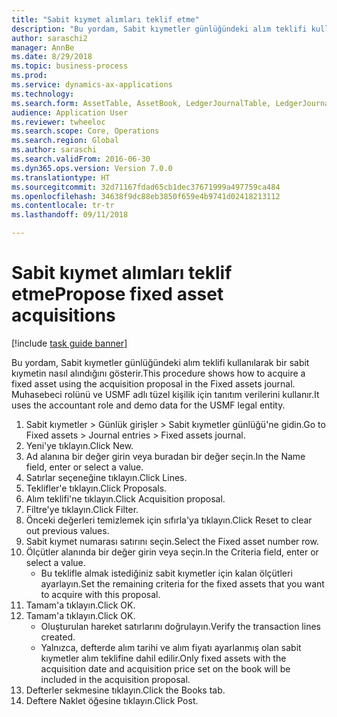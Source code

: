 ```yaml
--- 
title: "Sabit kıymet alımları teklif etme"
description: "Bu yordam, Sabit kıymetler günlüğündeki alım teklifi kullanılarak bir sabit kıymetin nasıl alındığını gösterir."
author: saraschi2
manager: AnnBe
ms.date: 8/29/2018
ms.topic: business-process
ms.prod: 
ms.service: dynamics-ax-applications
ms.technology: 
ms.search.form: AssetTable, AssetBook, LedgerJournalTable, LedgerJournalTransAsset, SysQueryForm
audience: Application User
ms.reviewer: twheeloc
ms.search.scope: Core, Operations
ms.search.region: Global
ms.author: saraschi
ms.search.validFrom: 2016-06-30
ms.dyn365.ops.version: Version 7.0.0
ms.translationtype: HT
ms.sourcegitcommit: 32d71167fdad65cb1dec37671999a497759ca484
ms.openlocfilehash: 34638f9dc88eb3850f659e4b9741d02418213112
ms.contentlocale: tr-tr
ms.lasthandoff: 09/11/2018

---
```

# <a name="propose-fixed-asset-acquisitions"></a><span data-ttu-id="b2d50-103">Sabit kıymet alımları teklif etme</span><span class="sxs-lookup"><span data-stu-id="b2d50-103">Propose fixed asset acquisitions</span></span>

[!include [task guide banner](../../includes/task-guide-banner.md)]

<span data-ttu-id="b2d50-104">Bu yordam, Sabit kıymetler günlüğündeki alım teklifi kullanılarak bir sabit kıymetin nasıl alındığını gösterir.</span><span class="sxs-lookup"><span data-stu-id="b2d50-104">This procedure shows how to acquire a fixed asset using the acquisition proposal in the Fixed assets journal.</span></span> <span data-ttu-id="b2d50-105">Muhasebeci rolünü ve USMF adlı tüzel kişilik için tanıtım verilerini kullanır.</span><span class="sxs-lookup"><span data-stu-id="b2d50-105">It uses the accountant role and demo data for the USMF legal entity.</span></span>

1. <span data-ttu-id="b2d50-106">Sabit kıymetler > Günlük girişler > Sabit kıymetler günlüğü'ne gidin.</span><span class="sxs-lookup"><span data-stu-id="b2d50-106">Go to Fixed assets > Journal entries > Fixed assets journal.</span></span>
2. <span data-ttu-id="b2d50-107">Yeni'ye tıklayın.</span><span class="sxs-lookup"><span data-stu-id="b2d50-107">Click New.</span></span>
3. <span data-ttu-id="b2d50-108">Ad alanına bir değer girin veya buradan bir değer seçin.</span><span class="sxs-lookup"><span data-stu-id="b2d50-108">In the Name field, enter or select a value.</span></span>
4. <span data-ttu-id="b2d50-109">Satırlar seçeneğine tıklayın.</span><span class="sxs-lookup"><span data-stu-id="b2d50-109">Click Lines.</span></span>
5. <span data-ttu-id="b2d50-110">Teklifler'e tıklayın.</span><span class="sxs-lookup"><span data-stu-id="b2d50-110">Click Proposals.</span></span>
6. <span data-ttu-id="b2d50-111">Alım teklifi'ne tıklayın.</span><span class="sxs-lookup"><span data-stu-id="b2d50-111">Click Acquisition proposal.</span></span>
7. <span data-ttu-id="b2d50-112">Filtre'ye tıklayın.</span><span class="sxs-lookup"><span data-stu-id="b2d50-112">Click Filter.</span></span>
8. <span data-ttu-id="b2d50-113">Önceki değerleri temizlemek için sıfırla'ya tıklayın.</span><span class="sxs-lookup"><span data-stu-id="b2d50-113">Click Reset to clear out previous values.</span></span>
9. <span data-ttu-id="b2d50-114">Sabit kıymet numarası satırını seçin.</span><span class="sxs-lookup"><span data-stu-id="b2d50-114">Select the Fixed asset number row.</span></span>
10. <span data-ttu-id="b2d50-115">Ölçütler alanında bir değer girin veya seçin.</span><span class="sxs-lookup"><span data-stu-id="b2d50-115">In the Criteria field, enter or select a value.</span></span>
    * <span data-ttu-id="b2d50-116">Bu teklifle almak istediğiniz sabit kıymetler için kalan ölçütleri ayarlayın.</span><span class="sxs-lookup"><span data-stu-id="b2d50-116">Set the remaining criteria for the fixed assets that you want to acquire with this proposal.</span></span>  
11. <span data-ttu-id="b2d50-117">Tamam'a tıklayın.</span><span class="sxs-lookup"><span data-stu-id="b2d50-117">Click OK.</span></span>
12. <span data-ttu-id="b2d50-118">Tamam'a tıklayın.</span><span class="sxs-lookup"><span data-stu-id="b2d50-118">Click OK.</span></span>
    * <span data-ttu-id="b2d50-119">Oluşturulan hareket satırlarını doğrulayın.</span><span class="sxs-lookup"><span data-stu-id="b2d50-119">Verify the transaction lines created.</span></span>  
    * <span data-ttu-id="b2d50-120">Yalnızca, defterde alım tarihi ve alım fiyatı ayarlanmış olan sabit kıymetler alım teklifine dahil edilir.</span><span class="sxs-lookup"><span data-stu-id="b2d50-120">Only fixed assets with the acquisition date and acquisition price set on the book will be included in the acquisition proposal.</span></span>  
13. <span data-ttu-id="b2d50-121">Defterler sekmesine tıklayın.</span><span class="sxs-lookup"><span data-stu-id="b2d50-121">Click the Books tab.</span></span>
14. <span data-ttu-id="b2d50-122">Deftere Naklet öğesine tıklayın.</span><span class="sxs-lookup"><span data-stu-id="b2d50-122">Click Post.</span></span>


